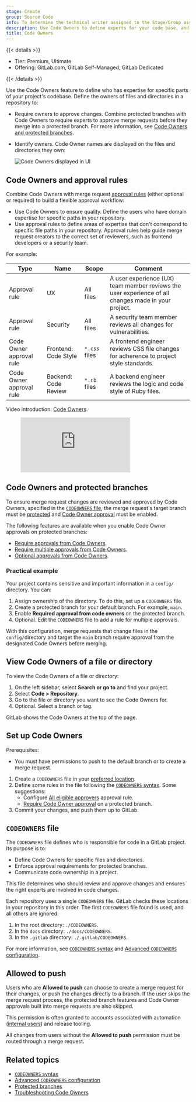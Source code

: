```yaml
---
stage: Create
group: Source Code
info: To determine the technical writer assigned to the Stage/Group associated with this page, see https://handbook.gitlab.com/handbook/product/ux/technical-writing/#assignments
description: Use Code Owners to define experts for your code base, and set review requirements based on file type or location.
title: Code Owners
---
```


{{< details >}}

- Tier: Premium, Ultimate
- Offering: GitLab.com, GitLab Self-Managed, GitLab Dedicated

{{< /details >}}

Use the Code Owners feature to define who has expertise for specific parts of your project's codebase.
Define the owners of files and directories in a repository to:

- Require owners to approve changes. Combine protected branches with Code Owners to require
  experts to approve merge requests before they merge into a protected branch. For more information,
  see [Code Owners and protected branches](#code-owners-and-protected-branches).
- Identify owners. Code Owner names are displayed on the files and directories they own:

  ![Code Owners displayed in UI](../img/codeowners_in_UI_v15_10.png)

## Code Owners and approval rules

Combine Code Owners with merge request
[approval rules](../merge_requests/approvals/rules.md) (either optional or required)
to build a flexible approval workflow:

- Use Code Owners to ensure quality. Define the users who have domain expertise
  for specific paths in your repository.
- Use approval rules to define areas of expertise that don't correspond to specific
  file paths in your repository. Approval rules help guide merge request creators to
  the correct set of reviewers, such as frontend developers or a security team.

For example:

| Type | Name | Scope  | Comment    |
|------|------|--------|------------|
| Approval rule            | UX                   | All files     | A user experience (UX) team member reviews the user experience of all changes made in your project. |
| Approval rule            | Security             | All files     | A security team member reviews all changes for vulnerabilities. |
| Code Owner approval rule | Frontend: Code Style | `*.css` files | A frontend engineer reviews CSS file changes for adherence to project style standards. |
| Code Owner approval rule | Backend: Code Review | `*.rb` files  | A backend engineer reviews the logic and code style of Ruby files. |

<div class="video-fallback">
  Video introduction: <a href="https://www.youtube.com/watch?v=RoyBySTUSB0">Code Owners</a>.
</div>
<figure class="video-container">
  <iframe src="https://www.youtube-nocookie.com/embed/RoyBySTUSB0" frameborder="0" allowfullscreen> </iframe>
</figure>

## Code Owners and protected branches

To ensure merge request changes are reviewed and approved by Code Owners, specified in the
[`CODEOWNERS` file](#codeowners-file), the merge request's target branch must be
[protected](../repository/branches/protected.md)
and [Code Owner approval](../repository/branches/protected.md#require-code-owner-approval) must be enabled.

The following features are available when you enable Code Owner approvals on protected branches:

- [Require approvals from Code Owners](../repository/branches/protected.md#require-code-owner-approval).
- [Require multiple approvals from Code Owners](advanced.md#require-multiple-approvals-from-code-owners).
- [Optional approvals from Code Owners](reference.md#optional-sections).

### Practical example

Your project contains sensitive and important information in a `config/` directory. You can:

1. Assign ownership of the directory. To do this, set up a `CODEOWNERS` file.
1. Create a protected branch for your default branch. For example, `main`.
1. Enable **Required approval from code owners** on the protected branch.
1. Optional. Edit the `CODEOWNERS` file to add a rule for multiple approvals.

With this configuration, merge requests that change files in the `config/`directory and target the `main` branch
require approval from the designated Code Owners before merging.

## View Code Owners of a file or directory

To view the Code Owners of a file or directory:

1. On the left sidebar, select **Search or go to** and find your project.
1. Select **Code > Repository**.
1. Go to the file or directory you want to see the Code Owners for.
1. Optional. Select a branch or tag.

GitLab shows the Code Owners at the top of the page.

## Set up Code Owners

Prerequisites:

- You must have permissions to push to the default branch or to create a merge request.

1. Create a `CODEOWNERS` file in your [preferred location](#codeowners-file).
1. Define some rules in the file following the [`CODEOWNERS` syntax](reference.md).
   Some suggestions:
   - Configure [All eligible approvers](../merge_requests/approvals/rules.md#code-owners-as-eligible-approvers) approval rule.
   - [Require Code Owner approval](../repository/branches/protected.md#require-code-owner-approval) on a protected branch.
1. Commit your changes, and push them up to GitLab.

## `CODEOWNERS` file

The `CODEOWNERS` file defines who is responsible for code in a GitLab project.
Its purpose is to:

- Define Code Owners for specific files and directories.
- Enforce approval requirements for protected branches.
- Communicate code ownership in a project.

This file determines who should review and approve changes and ensures the right
experts are involved in code changes.

Each repository uses a single `CODEOWNERS` file. GitLab checks these locations
in your repository in this order. The first `CODEOWNERS` file found is used, and
all others are ignored:

1. In the root directory: `./CODEOWNERS`.
1. In the `docs` directory: `./docs/CODEOWNERS`.
1. In the `.gitlab` directory: `./.gitlab/CODEOWNERS`.

For more information, see [`CODEOWNERS` syntax](reference.md) and [Advanced `CODEOWNERS` configuration](advanced.md).

## Allowed to push

Users who are **Allowed to push** can choose to create a merge request
for their changes, or push the changes directly to a branch. If the user
skips the merge request process, the protected branch features
and Code Owner approvals built into merge requests are also skipped.

This permission is often granted to accounts associated with
automation ([internal users](../../../administration/internal_users.md))
and release tooling.

All changes from users without the **Allowed to push** permission must be routed through a merge request.

## Related topics

- [`CODEOWNERS` syntax](reference.md)
- [Advanced `CODEOWNERS` configuration](advanced.md)
- [Protected branches](../repository/branches/protected.md)
- [Troubleshooting Code Owners](troubleshooting.md)
